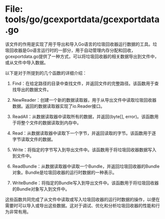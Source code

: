# File: tools/go/gcexportdata/gcexportdata.go

该文件的作用是实现了用于导出和导入Go语言的垃圾回收器运行数据的工具。垃圾回收器是Go语言运行时的一部分，用于自动管理内存分配和回收，gcexportdata.go提供了一种方式，可以将垃圾回收器的相关数据导出到文件中，或从文件中导入数据。

以下是对于所提到的几个函数的详细介绍：

1. Find：在给定路径的目录中查找文件，并返回文件的完整路径。该函数用于查找导出的数据文件。

2. NewReader：创建一个新的数据读取器，用于从导出文件中读取垃圾回收器数据。返回的数据读取器实现了io.Reader接口。

3. ReadAll：从数据读取器中读取所有的数据，并返回(byte[], error)。该函数用于将整个文件的数据读取到内存中。

4. Read：从数据读取器中读取下一个字节，并返回读取的字节。该函数用于逐字节读取文件的数据。

5. Write：将指定的字节写入到导出文件中。该函数用于将垃圾回收器数据写入到文件中。

6. ReadBundle：从数据读取器中读取一个Bundle，并返回垃圾回收器的Bundle对象。Bundle是垃圾回收器的运行时数据的一种表示。

7. WriteBundle：将指定的Bundle写入到导出文件中。该函数用于将垃圾回收器的Bundle对象写入到文件中。

这些函数共同完成了从文件中读取或写入垃圾回收器的运行时数据的操作，以便在需要时可以导入或导出这些数据。这对于调试、优化和分析垃圾回收器的性能和行为非常有用。


